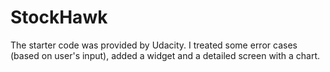 # StockHawk
The starter code was provided by Udacity. I treated some error cases (based on user's input), added a widget and a detailed screen with a chart.
